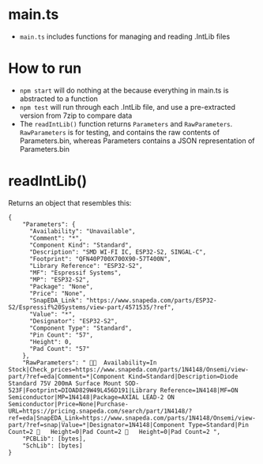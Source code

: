 # main.ts
- `main.ts` includes functions for managing and reading .IntLib files

# How to run
- `npm start` will do nothing at the because everything in main.ts is abstracted to a function
- `npm test` will run through each .IntLib file, and use a pre-extracted version from 7zip to compare data
- The `readIntLib()` function returns `Parameters` and `RawParameters`. `RawParameters` is for testing, and contains the raw contents of Parameters.bin, whereas Parameters contains a JSON representation of Parameters.bin

# readIntLib()
Returns an object that resembles this:
```
{
    "Parameters": {
      "Availability": "Unavailable",
      "Comment": "*",
      "Component Kind": "Standard",
      "Description": "SMD WI-FI IC, ESP32-S2, SINGAL-C",
      "Footprint": "QFN40P700X700X90-57T400N",
      "Library Reference": "ESP32-S2",
      "MF": "Espressif Systems",
      "MP": "ESP32-S2",
      "Package": "None",
      "Price": "None",
      "SnapEDA_Link": "https://www.snapeda.com/parts/ESP32-S2/Espressif%20Systems/view-part/4571535/?ref",
      "Value": "*",
      "Designator": "ESP32-S2",
      "Component Type": "Standard",
      "Pin Count": "57",
      "Height": 0,
      "Pad Count": "57"
    },
    "RawParameters": "   Availability=In Stock|Check_prices=https://www.snapeda.com/parts/1N4148/Onsemi/view-part/?ref=eda|Comment=*|Component Kind=Standard|Description=Diode Standard 75V 200mA Surface Mount SOD-523F|Footprint=DIOAD829W49L456D191|Library Reference=1N4148|MF=ON Semiconductor|MP=1N4148|Package=AXIAL LEAD-2 ON Semiconductor|Price=None|Purchase-URL=https://pricing.snapeda.com/search/part/1N4148/?ref=eda|SnapEDA_Link=https://www.snapeda.com/parts/1N4148/Onsemi/view-part/?ref=snap|Value=*|Designator=1N4148|Component Type=Standard|Pin Count=2    Height=0|Pad Count=2    Height=0|Pad Count=2 ",
    "PCBLib": [bytes],
    "SchLib": [bytes]
}
```
